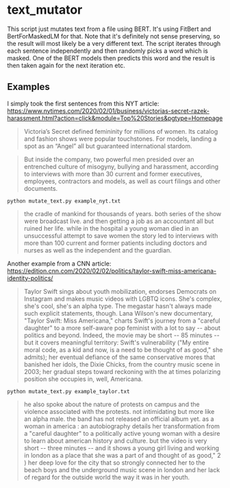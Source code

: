 # text_mutator

This script just mutates text from a file using BERT. It's using FitBert and BertForMaskedLM for that. Note that it's definitely not sense preserving, so the result will most likely be a very different text.
The script iterates through each sentence independently and then randomly picks a word which is masked. One of the BERT models then predicts this word and the result is then taken again for the next iteration etc.

## Examples
I simply took the first sentences from this NYT article: https://www.nytimes.com/2020/02/01/business/victorias-secret-razek-harassment.html?action=click&module=Top%20Stories&pgtype=Homepage

>Victoria’s Secret defined femininity for millions of women. Its catalog and fashion shows were popular touchstones. For models, landing a spot as an “Angel” all but guaranteed international stardom.

> But inside the company, two powerful men presided over an entrenched culture of misogyny, bullying and harassment, according to interviews with more than 30 current and former executives, employees, contractors and models, as well as court filings and other documents.


`python mutate_text.py example_nyt.txt`
> the cradle of mankind for thousands of years. both series of the show were broadcast live. and then getting a job as an accountant all but ruined her life. while in the hospital a young woman died in an unsuccessful attempt to save women the story led to interviews with more than 100 current and former patients including doctors and nurses as well as the independent and the guardian.

Another example from a CNN article: https://edition.cnn.com/2020/02/02/politics/taylor-swift-miss-americana-identity-politics/
>Taylor Swift sings about youth mobilization, endorses Democrats on Instagram and makes music videos with LGBTQ icons. She's complex, she's cool, she's an alpha type.
>The megastar hasn't always made such explicit statements, though. Lana Wilson's new documentary, "Taylor Swift: Miss Americana," charts Swift's journey from a "careful daughter" to a more self-aware pop feminist with a lot to say -- about politics and beyond.
>Indeed, the movie may be short -- 85 minutes -- but it covers meaningful territory: Swift's vulnerability ("My entire moral code, as a kid and now, is a need to be thought of as good," she admits); her eventual defiance of the same conservative mores that banished her idols, the Dixie Chicks, from the country music scene in 2003; her gradual steps toward reckoning with the at times polarizing position she occupies in, well, Americana.

`python mutate_text.py example_taylor.txt`
>he also spoke about the nature of protests on campus and the violence associated with the protests. not intimidating but more like an alpha male. the band has not released an official album yet. as a woman in america : an autobiography details her transformation from a "careful daughter" to a politically active young woman with a desire to learn about american history and culture. but the video is very short -- three minutes -- and it shows a young girl living and working in london as a place that she was a part of and thought of as good," 2 ) her deep love for the city that so strongly connected her to the beach boys and the underground music scene in london and her lack of regard for the outside world the way it was in her youth.
